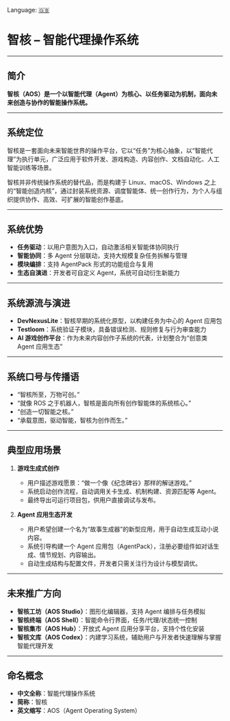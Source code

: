 Language: [🇬🇧](README_EN.md)

# 智核 – 智能代理操作系统

---

## 简介

**智核（AOS）是一个以智能代理（Agent）为核心、以任务驱动为机制，面向未来创造与协作的智能操作系统。**

---

## 系统定位

智核是一套面向未来智能世界的操作平台，它以“任务”为核心抽象，以“智能代理”为执行单元，广泛应用于软件开发、游戏构造、内容创作、文档自动化、人工智能训练等场景。

智核并非传统操作系统的替代品，而是构建于 Linux、macOS、Windows 之上的“智能创造内核”，通过封装系统资源、调度智能体、统一创作行为，为个人与组织提供协作、高效、可扩展的智能创作基底。

---

## 系统优势

* **任务驱动**：以用户意图为入口，自动激活相关智能体协同执行
* **智能协同**：多 Agent 分层联动，支持大规模复杂任务拆解与管理
* **模块编排**：支持 AgentPack 形式的功能组合与复用
* **生态自演进**：开发者可自定义 Agent，系统可自动衍生新能力

---

## 系统源流与演进

* **DevNexusLite**：智核早期的系统化原型，以构建任务为中心的 Agent 应用包
* **Testloom**：系统验证子模块，具备错误检测、规则修复与行为审查能力
* **AI 游戏创作平台**：作为未来内容创作子系统的代表，计划整合为“创意类 Agent 应用生态”

---

## 系统口号与传播语

* “智核所至，万物可创。”
* “就像 ROS 之于机器人，智核是面向所有创作智能体的系统核心。”
* “创造一切智能之核。”
* “承载意图，驱动智能，智核为创作而生。”

---

## 典型应用场景

1. **游戏生成式创作**

   * 用户描述游戏愿景：“做一个像《纪念碑谷》那样的解谜游戏。”
   * 系统启动创作流程，自动调用关卡生成、机制构建、资源匹配等 Agent。
   * 最终导出可运行项目包，供用户直接调试与发布。

2. **Agent 应用生态开发**

   * 用户希望创建一个名为“故事生成器”的新型应用，用于自动生成互动小说内容。
   * 系统引导构建一个 Agent 应用包（AgentPack），注册必要组件如对话生成、情节规划、内容输出。
   * 自动生成结构与配置文件，开发者只需关注行为设计与模型调优。

---

## 未来推广方向

* **智核工坊（AOS Studio）**：图形化编辑器，支持 Agent 编排与任务模拟
* **智核终端（AOS Shell）**：智能命令行界面，任务/代理/状态统一控制
* **智核集市（AOS Hub）**：开放式 Agent 应用分享平台，支持个性化安装
* **智核文库（AOS Codex）**：内建学习系统，辅助用户与开发者快速理解与掌握智能代理开发

---

## 命名概念

* **中文全称**：智能代理操作系统
* **简称**：智核
* **英文缩写**：AOS（Agent Operating System）
